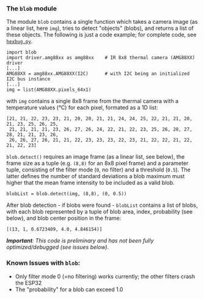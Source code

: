 ### The `blob` module

The module `blob` contains a single function which takes a camera image (as a linear list, here `img`), tries to detect "objects" (blobs), and returns a list of these objects. The following is just a code example; for complete code, see [`hexbug.py`](https://github.com/teuler/robotling/blob/master/code/robotling/hexbug.py).
   ```
   import blob
   import driver.amg88xx as amg88xx    # IR 8x8 thermal camera (AMG88XX) driver
   [...]
   AMG88XX = amg88xx.AMG88XX(I2C)      # with I2C being an initialized I2C bus instance
   [...]
   img = list(AMG88XX.pixels_64x1)
   ```
with `img` contains a single 8x8 frame from the thermal camera with a temperature values (°C) for each pixel, formated as a 1D list:
   ```
   [21, 21, 22, 23, 23, 21, 20, 20, 21, 21, 24, 24, 25, 22, 21, 21, 20, 21, 23, 25, 26, 25, 
    21, 21, 21, 21, 23, 26, 27, 26, 24, 22, 21, 22, 23, 25, 26, 28, 27, 28, 21, 21, 23, 26, 
    26, 26, 27, 26, 21, 21, 22, 23, 23, 23, 22, 23, 21, 22, 22, 21, 22, 21, 22, 23]
   ```
   
`blob.detect()` requires an image frame (as a linear list, see below), the frame size as a tuple (e.g. `(8,8)` for an 8x8 pixel frame) and a parameter tuple, consisting of the filter mode (`0`, no filter) and a threshold (`0.5`). The latter defines the number of standard deviations a blob maximum must higher that the mean frame intensity to be included as a valid blob.     
   ```
   blobList = blob.detect(img, (8,8), (0, 0.5))
   ```
After blob detection - if blobs were found - `blobList` contains a list of blobs, with each blob represented by a tuple of blob area, index, probability (see below), and blob center position in the frame:   
   ```
   [(13, 1, 0.6723409, 4.0, 4.846154)]
   ``` 

_**Important**: This code is preliminary and has not been fully optimized/debugged (see issues below)._

### Known Issues with `blob`:

- Only filter mode 0 (=no filtering) works currently; the other filters crash the ESP32
- The "probability" for a blob can exceed 1.0
